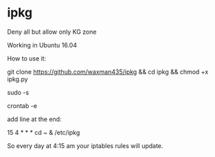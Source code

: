 # ipkg

Deny all but allow only KG zone

Working in Ubuntu 16.04

How to use it:


git clone https://github.com/waxman435/ipkg && cd ipkg && chmod +x ipkg.py

sudo -s

crontab -e

add line at the end:

15 4 * * * cd ~ & /etc/ipkg

So every day at 4:15 am your iptables rules will update.
